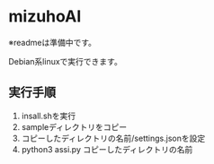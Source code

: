 # mizuhoAI
※readmeは準備中です。

Debian系linuxで実行できます。

## 実行手順
1. insall.shを実行
2. sampleディレクトリをコピー
3. コピーしたディレクトリの名前/settings.jsonを設定
4. python3 assi.py コピーしたディレクトリの名前
